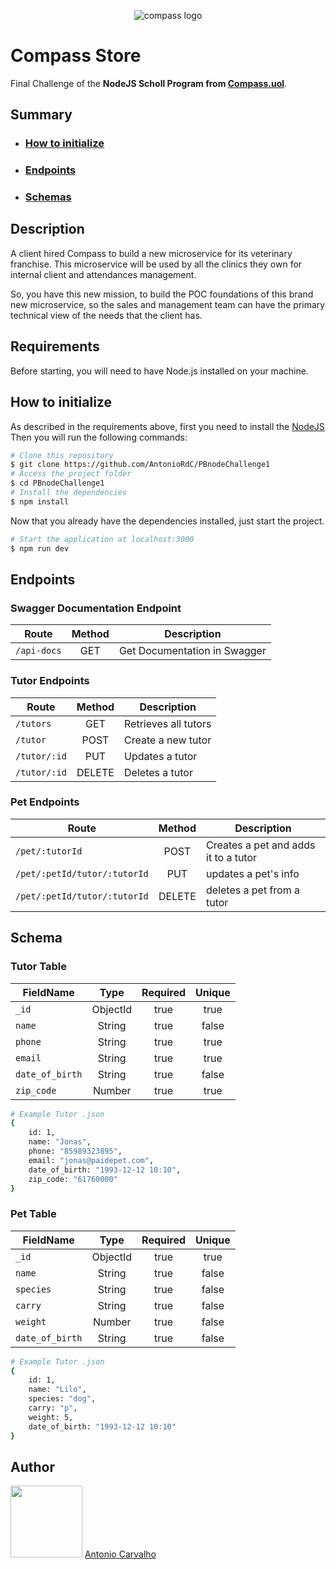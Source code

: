 <p align="center">
  <img alt="compass logo" src="https://user-images.githubusercontent.com/65569815/176964539-fe858838-0d07-418e-9220-b6d94461ecee.png" />
</p>

# Compass Store

Final Challenge of the **NodeJS Scholl Program from [Compass.uol](https://compass.uol/)**.

## Summary
* ### [How to initialize](#-como-inicializar)
* ### [Endpoints](#-endpoints)
* ### [Schemas](#-schemas)

## Description
A client hired Compass to build a new microservice for its veterinary franchise. This microservice will be used by all the clinics they own for internal client and attendances management.

So, you have this new mission, to build the POC foundations of this brand new microservice, so the sales and management team can have the primary technical view of the needs that the client has.

## Requirements

Before starting, you will need to have Node.js installed on your machine.

## How to initialize

As described in the requirements above, first you need to install the [NodeJS](https://nodejs.org/en/)
<br/>
Then you will run the following commands:

```bash
# Clone this repository
$ git clone https://github.com/AntonioRdC/PBnodeChallenge1
# Access the project folder
$ cd PBnodeChallenge1
# Install the dependencies
$ npm install
```

Now that you already have the dependencies installed, just start the project.

```bash
# Start the application at localhost:3000
$ npm run dev
```

## Endpoints

### Swagger Documentation Endpoint
|               Route              |    Method    |               Description                 |
|   ----------------------------   | :----------: |  ---------------------------------------  |
|  `/api-docs`                     |    GET       |  Get Documentation in Swagger             |

### Tutor Endpoints
|               Route              |    Method    |               Description                 |
|   ----------------------------   | :----------: |  ---------------------------------------  |
|  `/tutors`                       |    GET       |  Retrieves all tutors                     |
|  `/tutor`                        |    POST      |  Create a new tutor                       |
|  `/tutor/:id`                    |    PUT       |  Updates a tutor                          |
|  `/tutor/:id`                    |    DELETE    |  Deletes a tutor                          |

### Pet Endpoints
|               Route              |    Method    |               Description                  |
|   -------------------------      | :----------: |  ---------------------------------------   |
|  `/pet/:tutorId`                 |    POST      |  Creates a pet and adds it to a tutor      |
|  `/pet/:petId/tutor/:tutorId`    |    PUT       |  updates a pet's info                      |
|  `/pet/:petId/tutor/:tutorId`    |    DELETE    |  deletes a pet from a tutor                |

## Schema

### Tutor Table
|         FieldName        |    Type   | Required | Unique |
|--------------------------|:---------:|:--------:|:------:|
| `_id`                    | ObjectId  | true     | true   |
| `name`                   | String    | true     | false  |
| `phone`                  | String    | true     | true   |
| `email`                  | String    | true     | true   |
| `date_of_birth`          | String    | true     | false  |
| `zip_code`               | Number    | true     | true   |

```bash
# Example Tutor .json
{ 
    id: 1, 
    name: "Jonas", 
    phone: "85989323895", 
    email: "jonas@paidepet.com", 
    date_of_birth: "1993-12-12 10:10", 
    zip_code: "61760000" 
}
```


### Pet Table
|         FieldName        |    Type   | Required | Unique |
|--------------------------|:---------:|:--------:|:------:|
| `_id`                    | ObjectId  | true     | true   |
| `name`                   | String    | true     | false  |
| `species`                | String    | true     | false  |
| `carry`                  | String    | true     | false  |
| `weight`                 | Number    | true     | false  |
| `date_of_birth`          | String    | true     | false  |

```bash
# Example Tutor .json
{ 
    id: 1, 
    name: "Lilo", 
    species: "dog", 
    carry: "p", 
    weight: 5, 
    date_of_birth: "1993-12-12 10:10"
}
```


## Author
<img src="https://avatars.githubusercontent.com/AntonioRdC" width=115>  
<a href="https://github.com/AntonioRdC">Antonio Carvalho</a>